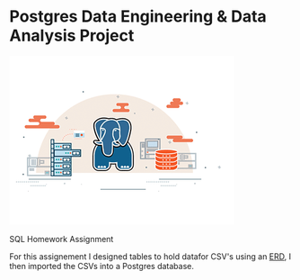 # Postgres Data Engineering & Data Analysis Project

![](postgres_sql_gif.gif)

SQL Homework Assignment 



For this assignement I designed tables to hold datafor CSV's using an [ERD](https://www.quickdatabasediagrams.com), I then imported the CSVs into a Postgres database.
